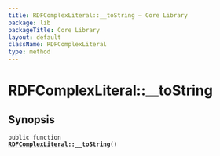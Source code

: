 ```yaml
---
title: RDFComplexLiteral::__toString — Core Library
package: lib
packageTitle: Core Library
layout: default
className: RDFComplexLiteral
type: method
---
```


# RDFComplexLiteral::__toString

## Synopsis

<code>public function <b><a href="RDFComplexLiteral">RDFComplexLiteral</a>::__toString</b>()</code>


